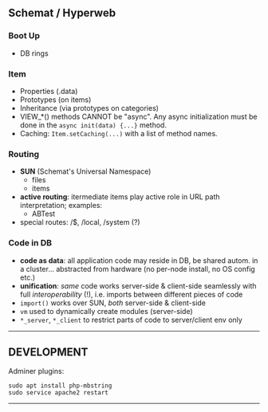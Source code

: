 ## Schemat / Hyperweb

### Boot Up

- DB rings

### Item

- Properties (.data)
- Prototypes (on items)
- Inheritance (via prototypes on categories)
- VIEW_*() methods CANNOT be "async". Any async initialization
  must be done in the `async init(data) {...}` method.
- Caching: `Item.setCaching(...)` with a list of method names.

### Routing

- **SUN** (Schemat's Universal Namespace)
  - files
  - items
- **active routing**: itermediate items play active role in URL path interpretation; examples:
  - ABTest
- special routes: /$, /local, /system (?)

### Code in DB

- **code as data**: all application code may reside in DB, be shared autom. in a cluster...
  abstracted from hardware (no per-node install, no OS config etc.)
- **unification**: *same* code works server-side & client-side seamlessly 
  with full *interoperability* (!), i.e. imports between different pieces of code
- `import()` works over SUN, *both* server-side & client-side 
- `vm` used to dynamically create modules (server-side)
- `*_server`, `*_client` to restrict parts of code to server/client env only

---
## DEVELOPMENT

Adminer plugins:
  
    sudo apt install php-mbstring
    sudo service apache2 restart

---

